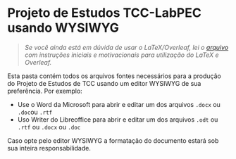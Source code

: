 # Projeto de Estudos TCC-LabPEC usando WYSIWYG

> *Se você ainda está em dúvida de usar o LaTeX/Overleaf, lei o [arquivo](../LaTeXandOverleaf/Fonseca_2020.pdf) com instruções iniciais e motivacionais para utilização do LaTeX e Overleaf.*

Esta pasta contém todos os arquivos fontes necessários para a produção do Projeto de Estudos de TCC usando um editor WYSIWYG de sua preferência. Por exemplo:

* Use o Word da Microsoft para abrir e editar um dos arquivos `.docx` ou `.doc`ou `.rtf`
* Uso Writer do Libreoffice para abrir e editar um dos arquivos `.odt` ou `.rtf` ou `.docx` ou `.doc`

Caso opte pelo editor WYSIWYG a formatação do documento estará sob sua inteira responsabilidade. 

